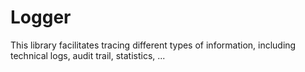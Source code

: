 # Logger

This library facilitates tracing different types of information, including technical logs, audit trail, statistics, ...
